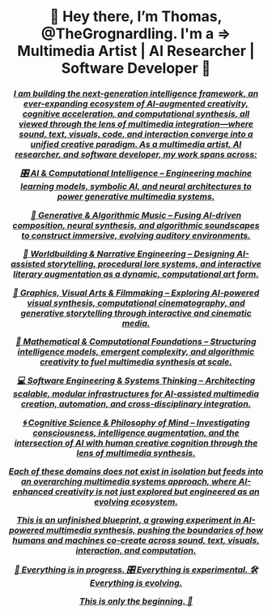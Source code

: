 <h1 align = "center"><b>
  👋 Hey there, I’m Thomas, @TheGrognardling. I'm a => 
Multimedia Artist | AI Researcher | Software Developer 🚀
  </b></h1>
  <h3 align = "center"><u><i>
    
I am building the next-generation intelligence framework, an ever-expanding ecosystem of AI-augmented creativity, cognitive acceleration, and computational synthesis, all viewed through the lens of multimedia integration—where sound, text, visuals, code, and interaction converge into a unified creative paradigm. As a multimedia artist, AI researcher, and software developer, my work spans across:

🎛️ AI & Computational Intelligence – Engineering machine learning models, symbolic AI, and neural architectures to power generative multimedia systems.

🎵 Generative & Algorithmic Music – Fusing AI-driven composition, neural synthesis, and algorithmic soundscapes to construct immersive, evolving auditory environments.

📜 Worldbuilding & Narrative Engineering – Designing AI-assisted storytelling, procedural lore systems, and interactive literary augmentation as a dynamic, computational art form.

🎨 Graphics, Visual Arts & Filmmaking – Exploring AI-powered visual synthesis, computational cinematography, and generative storytelling through interactive and cinematic media.

🔢 Mathematical & Computational Foundations – Structuring intelligence models, emergent complexity, and algorithmic creativity to fuel multimedia synthesis at scale.

💻 Software Engineering & Systems Thinking – Architecting scalable, modular infrastructures for AI-assisted multimedia creation, automation, and cross-disciplinary integration.

🌀 Cognitive Science & Philosophy of Mind – Investigating consciousness, intelligence augmentation, and the intersection of AI with human creative cognition through the lens of multimedia synthesis.

Each of these domains does not exist in isolation but feeds into an overarching multimedia systems approach, where AI-enhanced creativity is not just explored but engineered as an evolving ecosystem.

This is an unfinished blueprint, a growing experiment in AI-powered multimedia synthesis, pushing the boundaries of how humans and machines co-create across sound, text, visuals, interaction, and computation.

🔧 Everything is in progress.
🎛️ Everything is experimental.
🛠️ Everything is evolving.

This is only the beginning. 🚀
  </u></i></h3>
  <h3 align = "center"><u><i>
